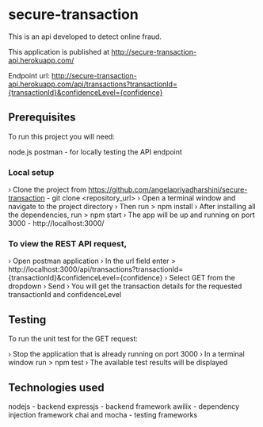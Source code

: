 # secure-transaction

This is an api developed to detect online fraud. 

This application is published at http://secure-transaction-api.herokuapp.com/

Endpoint url: http://secure-transaction-api.herokuapp.com/api/transactions?transactionId={transactionId}&confidenceLevel={confidence}

## Prerequisites

To run this project you will need:

node.js
postman - for locally testing the API endpoint

### Local setup

› Clone the project from https://github.com/angelapriyadharshini/secure-transaction - git clone <repository_url>
› Open a terminal window and navigate to the project directory
› Then run > npm install
› After installing all the dependencies, run > npm start
› The app will be up and running on port 3000 - http://localhost:3000/

### To view the REST API request, 

› Open postman application
› In the url field enter > http://localhost:3000/api/transactions?transactionId={transactionId}&confidenceLevel={confidence}
› Select GET from the dropdown
› Send
› You will get the transaction details for the requested transactionId and confidenceLevel

## Testing

To run the unit test for the GET request:

› Stop the application that is already running on port 3000
› In a terminal window run > npm test
› The available test results will be displayed

## Technologies used

nodejs - backend
expressjs - backend framework
awilix - dependency injection framework
chai and mocha - testing frameworks